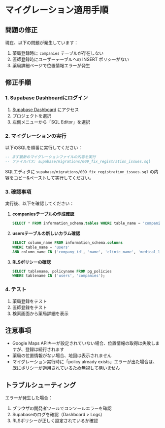 # マイグレーション適用手順

## 問題の修正

現在、以下の問題が発生しています：
1. 薬局登録時に `companies` テーブルが存在しない
2. 医師登録時にユーザーテーブルへの INSERT ポリシーがない
3. 薬局詳細ページで位置情報エラーが発生

## 修正手順

### 1. Supabase Dashboardにログイン

1. [Supabase Dashboard](https://app.supabase.com) にアクセス
2. プロジェクトを選択
3. 左側メニューから「SQL Editor」を選択

### 2. マイグレーションの実行

以下のSQLを順番に実行してください：

```sql
-- まず最新のマイグレーションファイルの内容を実行
-- ファイルパス: supabase/migrations/009_fix_registration_issues.sql
```

SQLエディタに `supabase/migrations/009_fix_registration_issues.sql` の内容をコピー&ペーストして実行してください。

### 3. 確認事項

実行後、以下を確認してください：

1. **companiesテーブルの作成確認**
   ```sql
   SELECT * FROM information_schema.tables WHERE table_name = 'companies';
   ```

2. **usersテーブルの新しいカラム確認**
   ```sql
   SELECT column_name FROM information_schema.columns 
   WHERE table_name = 'users' 
   AND column_name IN ('company_id', 'name', 'clinic_name', 'medical_license_number');
   ```

3. **RLSポリシーの確認**
   ```sql
   SELECT tablename, policyname FROM pg_policies 
   WHERE tablename IN ('users', 'companies');
   ```

### 4. テスト

1. 薬局登録をテスト
2. 医師登録をテスト
3. 検索画面から薬局詳細を表示

## 注意事項

- Google Maps APIキーが設定されていない場合、位置情報の取得は失敗しますが、登録は続行されます
- 薬局の位置情報がない場合、地図は表示されません
- マイグレーション実行時に「policy already exists」エラーが出た場合は、既にポリシーが適用されているため無視して構いません

## トラブルシューティング

エラーが発生した場合：

1. ブラウザの開発者ツールでコンソールエラーを確認
2. Supabaseのログを確認（Dashboard > Logs）
3. RLSポリシーが正しく設定されているか確認